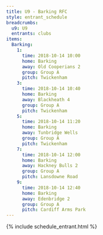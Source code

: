```yaml
---
title: U9 - Barking RFC
style: entrant_schedule
breadcrumbs:
  u9: U9
  entrants: clubs
items:
  Barking:
    1:
      time: 2018-10-14 10:00
      home: Barking
      away: Old Cooperians 2
      group: Group A
      pitch: Twickenham
    3:
      time: 2018-10-14 10:40
      home: Barking
      away: Blackheath 4
      group: Group A
      pitch: Twickenham
    5:
      time: 2018-10-14 11:20
      home: Barking
      away: Tunbridge Wells
      group: Group A
      pitch: Twickenham
    7:
      time: 2018-10-14 12:00
      home: Barking
      away: Hackney Bulls 2
      group: Group A
      pitch: Lansdowne Road
    9:
      time: 2018-10-14 12:40
      home: Barking
      away: Edenbridge 2
      group: Group A
      pitch: Cardiff Arms Park
---
```


{% include schedule_entrant.html %}
